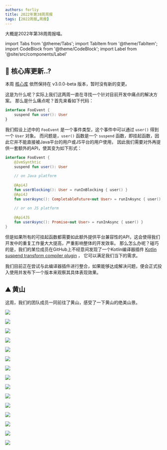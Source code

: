 ```yaml
---
authors: forliy
title: 2022年第38周周报
tags: [2022周报,周报]
---
```



大概是2022年第38周周报喵。

<!--truncate-->

import Tabs from '@theme/Tabs';
import TabItem from '@theme/TabItem';
import CodeBlock from '@theme/CodeBlock';
import Label from '@site/src/components/Label'

## 🚀 核心库更新..?

本周 [核心库](https://github.com/simple-robot/simpler-robot) 依然保持在 <Label>v3.0.0-beta</Label> 版本，暂时没有新的变更。

这是为什么呢？实际上我们这两周一直在寻找一个针对目前开发中痛点的解决方案。
那么是什么痛点呢？首先来看如下代码：

```kotlin
interface FooEvent {
    suspend fun user(): User
}
```

我们假设上述中的 `FooEvent` 是一个事件类型，这个事件中可以通过 `user()` 得到一个 `User` 对象。
而问题是，`user()` 函数是一个 `suspend` 函数，即挂起函数，因此它并不能直接被Java平台的用户或JS平台的用户使用，
因此我们需要对外再提供一套额外的API，使其变为如下形式：

```kotlin
interface FooEvent {
    @JvmSynthtic
    suspend fun user(): User
    
    // on Java platform
    
    @Api4J
    fun userBlocking(): User = runInBlocking { user() }
    @Api4J
    fun userAsync(): CompletableFuture<out User> = runInAsync { user() }
    
    // or on JS platform
    
    @Api4JS
    fun userAsync(): Promise<out User> = runInAsync { user() }
}
```

但是如果所有的可挂起函数都需要如此额外提供平台兼容性的API，这会使得我们开发中的重复工作量大大提高，严重影响整体的开发效率。
那么怎么办呢？碰巧的是，我们的某位成员在GitHub上不经意间发现了一个Kotlin编译器插件 
[Kotlin suspend transform compiler plugin](https://github.com/ForteScarlet/kotlin-suspend-transform-compiler-plugin) ，
它可以满足我们当下的需求。

我们目前正在尝试与此编译器插件进行整合，如果能够达成解决问题，便会正式投入使用并发布下一个版本来观察其具体表现效果。

## ⛰ 黄山
这周，我们的团队成员一同前往了黄山，感受了一下黄山的绝美山景。

![](h/1.jpg)

![](h/2.jpg)

![](h/3.jpg)

![](h/4.jpg)

![](h/5.jpg)

![](h/6.jpg)

![](h/7.jpg)

![](h/8.jpg)

![](h/9.jpg)

![](h/10.jpg)

![](h/11.jpg)

![](h/12.jpg)

![](h/13.jpg)

![](h/14.jpg)

![](h/15.jpg)

